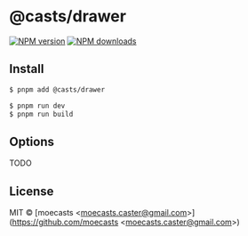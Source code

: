 # @casts/drawer

[![NPM version](https://img.shields.io/npm/v/@casts/drawer.svg?style=flat)](https://npmjs.org/package/@casts/drawer)
[![NPM downloads](http://img.shields.io/npm/dm/@casts/drawer.svg?style=flat)](https://npmjs.org/package/@casts/drawer)

## Install

```bash
$ pnpm add @casts/drawer
```

```bash
$ pnpm run dev
$ pnpm run build
```

## Options

TODO

## License

MIT © [moecasts &lt;moecasts.caster@gmail.com&gt;](https://github.com/moecasts &lt;moecasts.caster@gmail.com&gt;)
